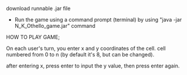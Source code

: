 download runnable .jar file 
- Run the game using a command prompt (terminal) by using "java -jar N_K_Othello_game.jar" command


HOW TO PLAY GAME;

On each user's turn, you enter x and y coordinates of the cell. cell numbered from 0 to n (by default it's 8, but can be changed). 

after entering x, press enter to input the y value, then press enter again.
